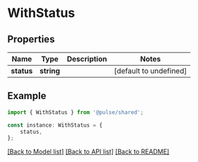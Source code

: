 # WithStatus


## Properties

Name | Type | Description | Notes
------------ | ------------- | ------------- | -------------
**status** | **string** |  | [default to undefined]

## Example

```typescript
import { WithStatus } from '@pulse/shared';

const instance: WithStatus = {
    status,
};
```

[[Back to Model list]](../README.md#documentation-for-models) [[Back to API list]](../README.md#documentation-for-api-endpoints) [[Back to README]](../README.md)
